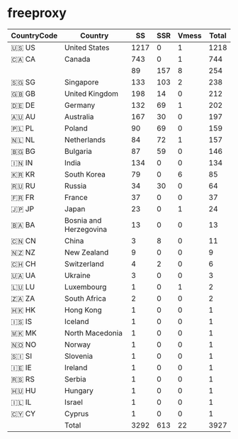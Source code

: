 # freeproxy

|CountryCode|Country|SS|SSR|Vmess|Total|
|  ----  | ----  |  ----  | ----  |  ----  | ----  |
|🇺🇸 US|United States|1217|0|1|1218|
|🇨🇦 CA|Canada|743|0|1|744|
| ||89|157|8|254|
|🇸🇬 SG|Singapore|133|103|2|238|
|🇬🇧 GB|United Kingdom|198|14|0|212|
|🇩🇪 DE|Germany|132|69|1|202|
|🇦🇺 AU|Australia|167|30|0|197|
|🇵🇱 PL|Poland|90|69|0|159|
|🇳🇱 NL|Netherlands|84|72|1|157|
|🇧🇬 BG|Bulgaria|87|59|0|146|
|🇮🇳 IN|India|134|0|0|134|
|🇰🇷 KR|South Korea|79|0|6|85|
|🇷🇺 RU|Russia|34|30|0|64|
|🇫🇷 FR|France|37|0|0|37|
|🇯🇵 JP|Japan|23|0|1|24|
|🇧🇦 BA|Bosnia and Herzegovina|13|0|0|13|
|🇨🇳 CN|China|3|8|0|11|
|🇳🇿 NZ|New Zealand|9|0|0|9|
|🇨🇭 CH|Switzerland|4|2|0|6|
|🇺🇦 UA|Ukraine|3|0|0|3|
|🇱🇺 LU|Luxembourg|1|0|1|2|
|🇿🇦 ZA|South Africa|2|0|0|2|
|🇭🇰 HK|Hong Kong|1|0|0|1|
|🇮🇸 IS|Iceland|1|0|0|1|
|🇲🇰 MK|North Macedonia|1|0|0|1|
|🇳🇴 NO|Norway|1|0|0|1|
|🇸🇮 SI|Slovenia|1|0|0|1|
|🇮🇪 IE|Ireland|1|0|0|1|
|🇷🇸 RS|Serbia|1|0|0|1|
|🇭🇺 HU|Hungary|1|0|0|1|
|🇮🇱 IL|Israel|1|0|0|1|
|🇨🇾 CY|Cyprus|1|0|0|1|
||Total|3292|613|22|3927|
